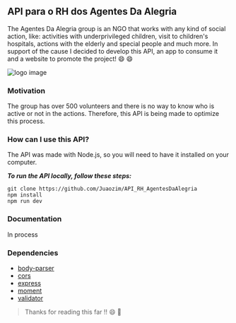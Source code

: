 ## API para o RH dos Agentes Da Alegria
  The Agentes Da Alegria group is an NGO that works with any kind of social action,
  like: activities with underprivileged children, visit to children's hospitals, actions with the elderly and special people and much more. 
  In support of the cause I decided to develop this API, an app to consume it and a website to promote the project!  :smile: :smile:

![logo image](./logo.jpg)

### Motivation
  The group has over 500 volunteers and there is no way to know who is active or not in the actions.
  Therefore, this API is being made to optimize this process.

### How can I use this API?
  The API was made with Node.js, so you will need to have it installed on your computer.

  ***To run the API locally, follow these steps:***
```
git clone https://github.com/Juaozim/API_RH_AgentesDaAlegria
npm install
npm run dev
```
### Documentation
  In process

### Dependencies
- [body-parser](https://www.npmjs.com/package/body-parser)
- [cors](https://www.npmjs.com/package/cors)
- [express](https://www.npmjs.com/package/express)
- [moment](https://www.npmjs.com/package/moment)
- [validator](https://www.npmjs.com/package/validator)
  
  
> Thanks for reading this far !!   :smile: :yellow_heart:

